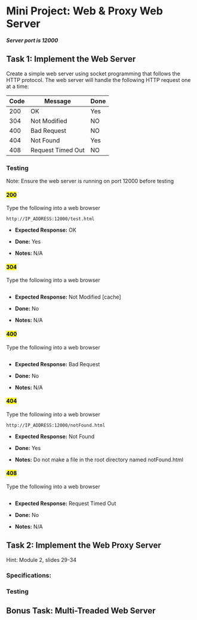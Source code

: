# Mini Project: Web & Proxy Web Server 

***Server port is 12000***


## **Task 1: Implement the Web Server**
Create a simple web server using socket programming that follows the HTTP protocol. The web server will handle the following HTTP request one at a time:

Code | Message           | Done |
-----|-------------------|------|
200  | OK                | Yes  |
304  | Not Modified      | NO   |
400  | Bad Request       | NO   |
404  | Not Found         | Yes  |
408  | Request Timed Out | NO   |


### Testing
Note: Ensure the web server is running on port 12000 before testing

#### <mark>200</mark>
Type the following into a web browser
```
http://IP_ADDRESS:12000/test.html
```
* **Expected Response:** OK

* **Done:** Yes
* **Notes:** N/A

#### <mark>304</mark>
Type the following into a web browser
```

```
* **Expected Response:** Not Modified [cache]

* **Done:** No
* **Notes:** N/A

#### <mark>400</mark>
Type the following into a web browser
```

```
* **Expected Response:** Bad Request

* **Done:** No
* **Notes:** N/A

#### <mark>404</mark>
Type the following into a web browser
```
http://IP_ADDRESS:12000/notFound.html
```
* **Expected Response:** Not Found

* **Done:** Yes
* **Notes:** Do not make a file in the root directory named notFound.html


#### <mark>408</mark>
Type the following into a web browser
```

```
* **Expected Response:** Request Timed Out

* **Done:** No
* **Notes:** N/A


## **Task 2: Implement the Web Proxy Server**
Hint: Module 2, slides 29-34

### Specifications: 

### Testing


## **Bonus Task: Multi-Treaded Web Server**